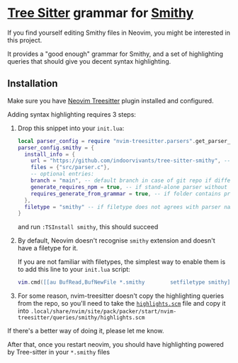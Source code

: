 # [Tree Sitter](https://tree-sitter.github.io/tree-sitter/) grammar for [Smithy](https://awslabs.github.io/smithy/index.html)

If you find yourself editing Smithy files in Neovim, you might be interested in this project.

It provides a "good enough" grammar for Smithy, and a set of highlighting queries that 
should give you decent syntax highlighting.

## Installation

Make sure you have [Neovim Treesitter](https://github.com/nvim-treesitter/nvim-treesitter) plugin installed and configured. 

Adding syntax highlighting requires 3 steps:

1. Drop this snippet into your `init.lua`:

    ```lua
    local parser_config = require "nvim-treesitter.parsers".get_parser_configs()
    parser_config.smithy = {
      install_info = {
        url = "https://github.com/indoorvivants/tree-sitter-smithy", -- local path or git repo
        files = {"src/parser.c"},
        -- optional entries:
        branch = "main", -- default branch in case of git repo if different from master
        generate_requires_npm = true, -- if stand-alone parser without npm dependencies
        requires_generate_from_grammar = true, -- if folder contains pre-generated src/parser.c
      },
      filetype = "smithy" -- if filetype does not agrees with parser name
    }
    ```

    and run `:TSInstall smithy`, this should succeed

2. By default, Neovim doesn't recognise `smithy` extension and doesn't have a filetype for it.

    If you are not familiar with filetypes, the simplest way to enable them is to add this line 
    to your `init.lua` script:

    ```lua
    vim.cmd([[au BufRead,BufNewFile *.smithy		setfiletype smithy]])
    ```
3. For some reason, nvim-treesitter doesn't copy the highlighting queries from the repo, so you'll need 
  to take the [`highlights.scm`](./highlights.scm) file and copy it into `.local/share/nvim/site/pack/packer/start/nvim-treesitter/queries/smithy/highlights.scm`

  If there's a better way of doing it, please let me know.

After that, once you restart neovim, you should have highlighting powered by Tree-sitter in your `*.smithy` files
